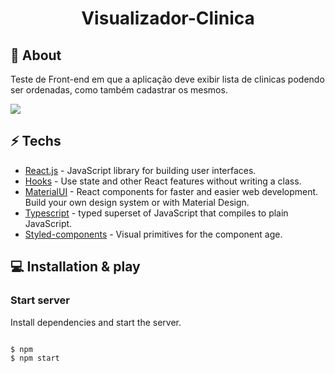 <h1 align="center">
  Visualizador-Clinica
</h1>

## 📕 About

Teste de Front-end em que a aplicação deve exibir lista de clinicas podendo ser ordenadas, como também cadastrar os mesmos.

<img src="https://media.giphy.com/media/29efKIPPvGbAh5cZgd/giphy.gif">

## ⚡ Techs

* [React.js] - JavaScript library for building user interfaces.
* [Hooks] - Use state and other React features without writing a class.
* [MaterialUI] - React components for faster and easier web development. Build your own design system or with Material Design.
* [Typescript] - typed superset of JavaScript that compiles to plain JavaScript.
* [Styled-components] - Visual primitives for the component age.


## 💻 Installation & play


### Start server

Install dependencies and start the server.

```sh

$ npm
$ npm start

```



[react.js]: <https://reactjs.org/>
[Hooks]: <https://reactjs.org/docs/hooks-intro.html>
[MaterialUI]: <https://material-ui.com/>
[typescript]: <https://www.typescriptlang.org/>
[styled-components]: <npmjs.com/package/styled-components>
